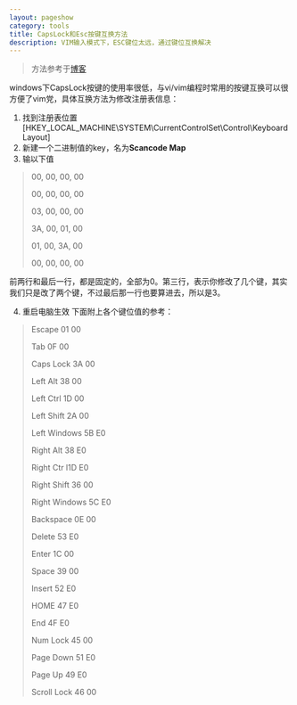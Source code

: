 ```yaml
---
layout: pageshow
category: tools
title: CapsLock和Esc按键互换方法
description: VIM输入模式下，ESC键位太远，通过键位互换解决
---
```



>方法参考于[博客](https://www.cnblogs.com/zhahw/p/5344290.html)  

windows下CapsLock按键的使用率很低，与vi/vim编程时常用的<esc>按键互换可以很方便了vim党，具体互换方法为修改注册表信息：  
1. 找到注册表位置[HKEY_LOCAL_MACHINE\SYSTEM\CurrentControlSet\Control\Keyboard Layout]
2. 新建一个二进制值的key，名为**Scancode Map**
3. 输以下值  
> 00, 00, 00, 00
> 
> 00, 00, 00, 00
> 
> 03, 00, 00, 00
> 
> 3A, 00, 01, 00
> 
> 01, 00, 3A, 00
> 
> 00, 00, 00, 00

 前两行和最后一行，都是固定的，全部为0。第三行，表示你修改了几个键，其实我们只是改了两个键，不过最后那一行也要算进去，所以是3。

4. 重启电脑生效
下面附上各个键位值的参考：

> Escape 01 00
>
> Tab 0F 00
>
>Caps Lock 3A 00
>
>Left Alt 38 00
>
>Left Ctrl 1D 00
>
>Left Shift 2A 00
>
>Left Windows 5B E0
>
>Right Alt 38 E0
>
>Right Ctr l1D E0
>
>Right Shift 36 00
>
>Right Windows 5C E0
>
>Backspace 0E 00
>
>Delete 53 E0
>
>Enter 1C 00
>
>Space 39 00
>
>Insert 52 E0
>
>HOME 47 E0
>
>End 4F E0
>
>Num Lock 45 00
>
>Page Down 51 E0
>
>Page Up 49 E0
>
>Scroll Lock 46 00

